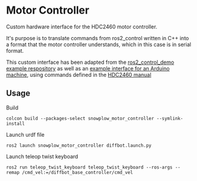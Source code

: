 # Motor Controller

Custom hardware interface for the HDC2460 motor controller.

It's purpose is to translate commands from ros2_control written in C++ into a format that the motor controller understands, which in this case is in serial format.

This custom interface has been adapted from the [ros2_control_demo example respository](https://github.com/ros-controls/ros2_control_demos/tree/humble/example_2) as well as an [example interface for an Arduino machine](https://github.com/joshnewans/diffdrive_arduino/tree/humble), using commands defined in the [HDC2460 manual](https://www.roboteq.com/docman-list/motor-controllers-documents-and-files/documentation/user-manual/272-roboteq-controllers-user-manual-v21/file)


## Usage

Build
```
colcon build --packages-select snowplow_motor_controller --symlink-install
```

Launch urdf file 
```
ros2 launch snowplow_motor_controller diffbot.launch.py
```

Launch teleop twist keyboard
```
ros2 run teleop_twist_keyboard teleop_twist_keyboard --ros-args --remap /cmd_vel:=/diffbot_base_controller/cmd_vel   
```

